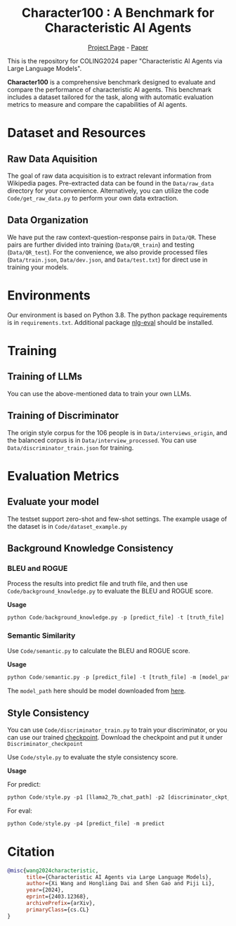 <div align="center">
    <h1>Character100 : A Benchmark for Characteristic AI Agents</h1>
    <p>
      <a href="https://character100.github.io/">Project Page</a> - 
      <a href="https://arxiv.org/abs/2403.12368">Paper</a>
    </p>
</div>



This is the repository for COLING2024 paper "Characteristic AI Agents via Large Language Models". 

**Character100** is a comprehensive benchmark designed to evaluate and compare the performance of characteristic AI agents. This benchmark includes a dataset tailored for the task, along with automatic evaluation metrics to measure and compare the capabilities of AI agents.

# Dataset and Resources

## Raw Data Aquisition

The goal of raw data acquisition is to extract relevant information from Wikipedia pages. Pre-extracted data can be found in the `Data/raw_data` directory for your convenience. Alternatively, you can utilize the code `Code/get_raw_data.py` to perform your own data extraction.

## Data Organization

We have put the raw context-question-response pairs in `Data/QR`. These pairs are further divided into training (`Data/QR_train`) and testing (`Data/QR_test`). For the convenience, we also provide processed files (`Data/train.json`, `Data/dev.json`, and `Data/test.txt`) for direct use in training your models.

# Environments

Our environment is based on Python 3.8. The python package requirements is in `requirements.txt`. Additional package [nlg-eval](https://github.com/Maluuba/nlg-eval) should be installed.

# Training

## Training of LLMs

You can use the above-mentioned data to train your own LLMs.

## Training of Discriminator

The origin style corpus for the 106 people is in `Data/interviews_origin`, and the balanced corpus is in `Data/interview_processed`. You can use `Data/discriminator_train.json` for training.

# Evaluation Metrics

## Evaluate your model

The testset support zero-shot and few-shot settings. The example usage of the dataset is in `Code/dataset_example.py`

## Background Knowledge Consistency

### BLEU and ROGUE

Process the results into predict file and truth file, and then use `Code/background_knowledge.py` to evaluate the BLEU and ROGUE score.

**Usage**

```python
python Code/background_knowledge.py -p [predict_file] -t [truth_file]
```

### Semantic Similarity

Use `Code/semantic.py` to calculate the BLEU and ROGUE score.

**Usage**

```python
python Code/semantic.py -p [predict_file] -t [truth_file] -m [model_path]
```

The `model_path` here should be model downloaded from [here](https://huggingface.co/sentence-transformers/all-MiniLM-L6-v2).

## Style Consistency

You can use `Code/discriminator_train.py` to train your discriminator, or you can use our trained [checkpoint](https://drive.google.com/drive/folders/1eQTA1-sp_bgFXWUHuYodvWcXrHQLiQph?usp=sharing). Download the checkpoint and put it under `Discriminator_checkpoint`

Use `Code/style.py` to evaluate the style consistency score.

**Usage**

For predict:

```python
python Code/style.py -p1 [llama2_7b_chat_path] -p2 [discriminator_ckpt_path] -m predict
```

For eval:

```python
python Code/style.py -p4 [predict_file] -m predict
```

# Citation
```bibtex
@misc{wang2024characteristic,
      title={Characteristic AI Agents via Large Language Models}, 
      author={Xi Wang and Hongliang Dai and Shen Gao and Piji Li},
      year={2024},
      eprint={2403.12368},
      archivePrefix={arXiv},
      primaryClass={cs.CL}
}
```
